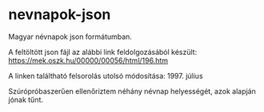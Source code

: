 # nevnapok-json
Magyar névnapok json formátumban.

A feltöltött json fájl az alábbi link feldolgozásából készült: https://mek.oszk.hu/00000/00056/html/196.htm

A linken találtható felsorolás utolsó módosítása: 1997. július

Szúrópróbaszerűen ellenőriztem néhány névnap helyességét, azok alapján jónak tűnt.

